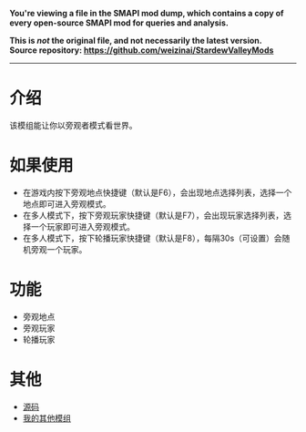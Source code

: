 **You're viewing a file in the SMAPI mod dump, which contains a copy of every open-source SMAPI mod
for queries and analysis.**

**This is _not_ the original file, and not necessarily the latest version.**  
**Source repository: https://github.com/weizinai/StardewValleyMods**

----

# 介绍

该模组能让你以旁观者模式看世界。

# 如果使用

- 在游戏内按下旁观地点快捷键（默认是F6），会出现地点选择列表，选择一个地点即可进入旁观模式。
- 在多人模式下，按下旁观玩家快捷键（默认是F7），会出现玩家选择列表，选择一个玩家即可进入旁观模式。
- 在多人模式下，按下轮播玩家快捷键（默认是F8），每隔30s（可设置）会随机旁观一个玩家。

# 功能

- 旁观地点
- 旁观玩家
- 轮播玩家

# 其他

- [源码](https://github.com/weizinai/StardewValleyMods)
- [我的其他模组](https://next.nexusmods.com/profile/weizinai/mods?gameId=1303)